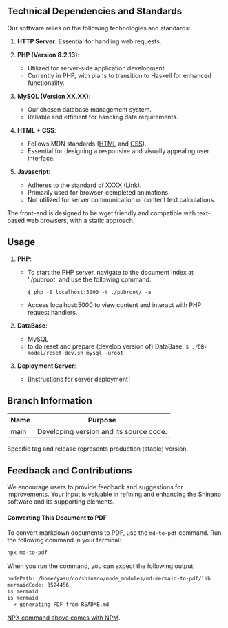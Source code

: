 ## Technical Dependencies and Standards

Our software relies on the following technologies and standards:

1. **HTTP Server**: Essential for handling web requests.

2. **PHP (Version 8.2.13)**:
   - Utilized for server-side application development.
   - Currently in PHP, with plans to transition to Haskell for enhanced functionality.

3. **MySQL (Version XX.XX)**:
   - Our chosen database management system.
   - Reliable and efficient for handling data requirements.

4. **HTML + CSS**:
   - Follows MDN standards ([HTML](https://developer.mozilla.org/en-US/docs/Web/HTML) and [CSS](https://developer.mozilla.org/en-US/docs/Web/CSS)).
   - Essential for designing a responsive and visually appealing user interface.

5. **Javascript**:
   - Adheres to the standard of XXXX (Link).
   - Primarily used for browser-completed animations.
   - Not utilized for server communication or content text calculations.

The front-end is designed to be wget friendly and compatible with text-based web browsers, with a static approach.

## Usage

1. **PHP**:
   - To start the PHP server, navigate to the document index at './pubroot' and use the following command:
     ```
     $ php -S localhost:5000 -t ./pubroot/ -a
     ```
   - Access localhost:5000 to view content and interact with PHP request handlers.

2. **DataBase**:
   - MySQL
   - to do reset and prepare (develop version of) DataBase.
     `$ ./DB-model/reset-dev.sh mysql -uroot `

3. **Deployment Server**:
   - [Instructions for server deployment]

## Branch Information

| Name       | Purpose                                 |
|------------|-----------------------------------------|
| main       | Developing version and its source code. |

Specific tag and release represents production (stable) version.


## Feedback and Contributions

We encourage users to provide feedback and suggestions for improvements. Your input is valuable in refining and enhancing the Shinano software and its supporting elements.

#### Converting This Document to PDF

To convert markdown documents to PDF, use the `md-to-pdf` command. Run the following command in your terminal:

```bash
npx md-to-pdf
```

When you run the command, you can expect the following output:

```bash
nodePath: /home/yasu/co/shinano/node_modules/md-mermaid-to-pdf/lib
mermaidCode: 3524456
is mermaid
is mermaid
  ✔ generating PDF from README.md
```

[NPX command above comes with NPM](https://nodejs.org).
